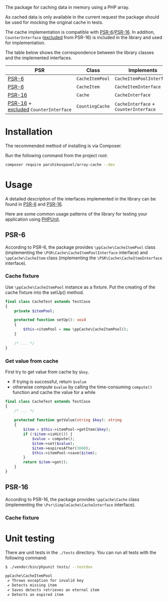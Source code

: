 The package for caching data in memory using a PHP array.

As cached data is only available in the current request the package should be used for mocking the original cache in tests.

The cache implementation is compatible with [PSR-6](https://www.php-fig.org/psr/psr-6/)/[PSR-16](https://www.php-fig.org/psr/psr-16/). 
In addition, `CounterInterface` ([excluded](https://github.com/php-fig/fig-standards/pull/847/) from PSR-16) is included in the library and used for implementation.

The table below shows the correspondence between the library classes and the implemented interfaces.

| PSR | Class | Implements |
| --- | --- | --- |
| [PSR-6](https://www.php-fig.org/psr/psr-6/) | `CacheItemPool` | `CacheItemPoolInterface` |
| [PSR-6](https://www.php-fig.org/psr/psr-6/) | `CacheItem`     | `CacheItemInterface` |
| [PSR-16](https://www.php-fig.org/psr/psr-16/) | `Cache` | `CacheInterface` |
| [PSR-16](https://www.php-fig.org/psr/psr-6/) + [excluded](https://github.com/php-fig/fig-standards/pull/847/)&nbsp;`CounterInterface` | `CountingCache` | `CacheInterface` + `CounterInterface` |

# Installation

The recommended method of installing is via Composer.

Run the following command from the project root:

```bash
composer require parshikovpavel/array-cache --dev
```

# Usage

A detailed description of the interfaces implemented in the library can be found in [PSR-6](https://www.php-fig.org/psr/psr-6/) and [PSR-16](https://www.php-fig.org/psr/psr-16/).

Here are some common usage patterns of the library for testing your application using [PHPUnit](https://phpunit.de/).

## PSR-6

According to PSR-6, the package provides `\ppCache\CacheItemPool` class (implementing the `\PSR\Cache\CacheItemPoolInterface` interface) and
`\ppCache\CacheItem` class (implementing the `\PSR\Cache\CacheItemInterface` interface).

### Cache fixture

Use `\ppCache\CacheItemPool` instance as a fixture. 
Put the creating of the cache fixture into the setUp() method.

```php
final class CacheTest extends TestCase
{
    private $itemPool;

    protected function setUp(): void
    {
        $this->itemPool = new \ppCache\CacheItemPool();
    }
    
    /* ... */
}
```

### Get value from cache

First try to get value from cache by `$key`. 
* If trying is successful, return `$value`
* otherwise compute `$value` by calling the time-consuming `compute()` function and cache the
value for a while

```php
final class CacheTest extends TestCase
{
    /* ... */
    
    protected function getValue(string $key): string
    {
        $item = $this->itemPool->getItem($key);
        if (!$item->isHit()) {
            $value = compute();
            $item->set($value);
            $item->expiresAfter(3600);
            $this->itemPool->save($item);
        }
        return $item->get();
    }
}
```

## PSR-16

According to PSR-16, the package provides `\ppCache\Cache` class (implementing the `\Psr\SimpleCache\CacheInterface` interface).

### Cache fixture



# Unit testing

There are unit tests in the `./tests` directory. You can run all tests with the following command:

```bash
$ ./vendor/bin/phpunit tests/ --testdox

ppCache\CacheItemPool
 ✔ Throws exception for invalid key
 ✔ Detects missing item
 ✔ Saves detects retrieves an eternal item
 ✔ Detects an expired item

```



